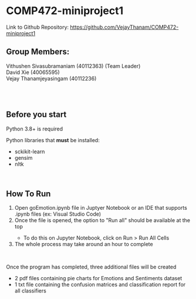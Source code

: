 # COMP472-miniproject1

Link to Github Repository: https://github.com/VejayThanam/COMP472-miniproject1

## Group Members:
Vithushen Sivasubramaniam (40112363) (Team Leader) </br>
David Xie (40065595) </br>
Vejay Thanamjeyasingam (40112236) </br></br>




</br>

## Before you start
Python 3.8+ is required

Python libraries that <strong>must</strong> be installed: 
- sckikit-learn
- gensim
- nltk

</br>

## How To Run
<ol>
    <li>Open goEmotion.ipynb file in Juptyer Notebook or an IDE that supports .ipynb files (ex: Visual Studio Code)</li>
    <li>Once the file is opened, the option to "Run all" should be available at the top</li>
    <ul>
        <li> To do this on Jupyter Notebook, click on Run > Run All Cells
    </ul>
    <li>The whole process may take around an hour to complete
</ol>
</br>

<p>Once the program has completed, three additional files will be created</p>
<ul>
    <li>2 pdf files containing pie charts for Emotions and Sentiments dataset</li>
    <li>1 txt file containing the confusion matrices and classification report for all classifiers</li>
</ul>
